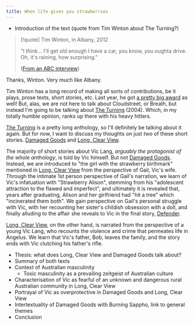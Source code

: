 ```yaml
---
title: When life gives you strawberries
---
```

- Introduction of the text (quote from Tim Winton about The Turning?)
> [!quote] Tim Winton, in Albany, 2012
> 
> "I think...  I'll get old enough I have a car, you know, you oughta drive. Oh, it's raining, how surprising."
> 
>  ([From an ABC interview](https://www.youtube.com/watch?v=DbVQT4ouwzc))

Thanks, Winton. Very much like Albany.

Tim Winton has a long record of making all sorts of contributions, be it plays, prose texts, short stories, etc. Last year, he got [a pretty big award](https://www.gg.gov.au/sites/default/files/2023-07/KB23%20-%20Honours%20List%20-%20Order%20of%20Australia%20%28General%20and%20Military%20Divisions%29%20Inc%20CHEYNE%20%282%29.pdf) as well! But, alas, we are not here to talk about Cloudstreet, or Breath, but instead I'm going to be talking about <u>The Turning</u> (2004). Which, in my totally humble opinion, ranks up there with his heavy hitters. 

<u>The Turning</u> is a pretty long anthology, so I'll definitely be talking about it again. But for now, I want to discuss my thoughts on just *two* of these short stories. <u>Damaged Goods</u> and <u>Long, Clear View</u>.

The majority of short stories about Vic Lang, *arguably the protagonist of the whole anthology*, is told by Vic himself. But not <u>Damaged Goods</u>. Instead, we are introduced to "the girl with the strawberry birthmark" mentioned in <u>Long, Clear View</u> from the perspective of Gail, Vic's wife. Through the intimate 1st person perspective of Gail's narration, we learn of Vic's infatuation with "Strawberry Alison", stemming from his "adolescent attraction to the flawed and imperfect", and ultimately it is revealed that, years after graduating, Alison and her girlfriend had "hit a tree" which "incinerated them both". We gain perspective on Gail's personal struggle with Vic, with her recounting her sister's childish obsession with a doll, and finally alluding to the affair she reveals to Vic in the final story, <u>Defender</u>.

<u>Long, Clear View</u>, on the other hand, is narrated from the perspective of a young Vic Lang, who recounts the violence and crime that permeates life in Angelus. We learn that Vic's father, Bob, leaves the family, and the story ends with Vic clutching his father's rifle.



- Thesis: what does Long, Clear View and Damaged Goods talk about?
- Summary of both texts
- Context of Australian masculinity
	- Toxic masculinity as a prevailing zeitgeist of Australian culture
- Characterisation of Vic as fearful of an unknown and dangerous rural Australian community in Long, Clear View
- Portrayal of Vic as overprotective in Damaged Goods and Long, Clear View
- Intertextuality of Damaged Goods with Burning Sappho, link to general themes
- Conclusion